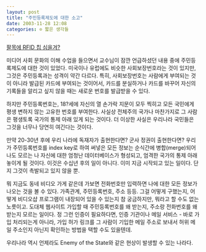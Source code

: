 ```yaml
---
layout: post
title: "주민등록제도에 대한 소고"
date: 2003-11-28 12:08
categories: ⊙ 짧은 생각들
---
```


[팔목에 RFID 칩 심을겨?](http://toonie.egloos.com/127804)

미디어 사회 문화의 이해 수업을 들으면서 교수님이 잠깐 언급하셨던 내용 중에 주민등록제도에 대한 것이 있었다. 미국이나 유럽에도 비슷한 사회보장번호라는 것이 있지만, 그것은 주민등록과는 성격이 약간 다르다. 특히, 사회보장번호는 사람에게 부여되는 것이 아니라 발급된 카드에 부여되는 것이어서, 카드를 분실하거나 카드를 바꾸어 자신의 기록들을 알리고 싶지 않을 때는 새로운 번호를 발급받을 수 있다.

하지만 주민등록번호는, 18?세에 자신의 열 손가락 지문이 모두 찍히고 모든 국민에게 평생 변하지 않는 고유한 번호를 부여한다. 사실상 전체주의 국가나 마찬가지로 그 사람은 평생토록 국가의 통제 아래 있게 되는 것이다. 더 이상한 사실은 우리나라 국민들은 그것을 너무나 당연히 여긴다는 것이다.

만약 20-30년 후에 우리 나라에 독재자가 출현한다면? 군사 정권이 출현한다면? 우리가 주민등록번호를 index key로 하여 써넣은 모든 정보는 순식간에 병합(merge)되어 나도 모르는 나 자신에 대한 엄청난 데이터베이스가 형성되고, 엄격한 국가의 통제 아래 놓이게 될 것이다. 이것은 수십년 후의 일이 아니다. 이미 지금 시작되고 있는 일이다. 단지 그것이 촉발되고 있지 않을 뿐.

뭐 지금도 동네 비디오 가게 같은데 가보면 전화번호만 입력하면 나에 대한 모든 정보가 나오는 것을 볼 수 있다. 가족관계, 주민등록번호, 주소 등등. 그걸 어떻게 구했는지, 어떻게 비디오샵 프로그램이 내장되어 있을 수 있는지 참 궁금하지만, 뭐라고 할 수도 없는 노릇이고. 도대체 웹사이트 가입할 때 주민등록번호를 왜 받는지, 주소랑 전화번호를 왜 받는지 모르는 일이다. 정 그런 인증이 필요하다면, 인증 기관이나 메일 서비스 - 바로 가입 처리되는게 아니라, 가입 허가 링크를 그 사람이 기입한 메일 주소로 보내서 허위 메일 주소인지 아닌지 확인하는 방법을 택할 수도 있을텐데.

우리나라 역시 언제라도 Enemy of the State와 같은 현상이 발생할 수 있는 나라다.
       
